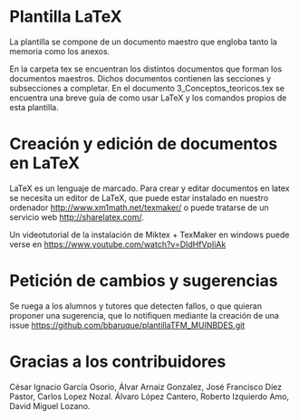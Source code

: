 # Plantilla LaTeX

La plantilla se compone de un documento maestro que engloba tanto la memoria como los anexos.

En la carpeta tex se encuentran los distintos documentos que forman los documentos maestros. 
Dichos documentos contienen las secciones y subsecciones a completar.
En el documento 3_Conceptos_teoricos.tex se encuentra una breve guía de como usar LaTeX y los comandos propios de esta plantilla.

# Creación y edición de documentos en LaTeX

LaTeX es un lenguaje de marcado. Para crear y editar documentos en latex se necesita un editor de LaTeX, que puede estar instalado en nuestro ordenador http://www.xm1math.net/texmaker/ o puede tratarse de un servicio web http://sharelatex.com/.

Un videotutorial de la instalación de Miktex + TexMaker en windows puede verse en 
https://www.youtube.com/watch?v=DIdHfVpIiAk

# Petición de cambios y sugerencias

Se ruega a los alumnos y tutores que detecten fallos, o que quieran proponer una sugerencia, que lo notifiquen mediante la creación de una issue https://github.com/bbaruque/plantillaTFM_MUINBDES.git

# Gracias a los contribuidores
César Ignacio García Osorio, Álvar Arnaiz Gonzalez, José Francisco Díez Pastor, Carlos Lopez Nozal.
Álvaro López Cantero, Roberto Izquierdo Amo, David Miguel Lozano.


